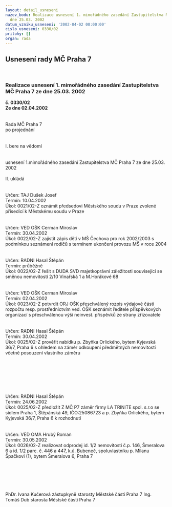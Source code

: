 ```yaml
---
layout: detail_usneseni
nazev_bodu: Realizace usnesení 1. mimořádného zasedání Zastupitelstva MČ Praha 7 ze
  dne 25.03. 2002
datum_vzniku_usneseni: '2002-04-02 00:00:00'
cislo_usneseni: 0330/02
prilohy: []
organ: rada
---
```

<div id="ucUsn_pList" class="usn">
	<span><h2>Usnesení rady MČ Praha 7 </h2>
<br></span><div class="standBody">
<span><h3>Realizace usnesení 1. mimořádného zasedání Zastupitelstva MČ Praha 7 ze dne 25.03. 2002</h3></span><div class="center">
		<strong>č. 0330/02</strong><br>
	</div>
<div class="center">
		<strong>Ze dne 02.04.2002</strong><br><br>
	</div>
<br>Rada MČ Praha 7<br>po projednání<br><br><br>I.	bere na vědomí<br><br> <br>usnesení 1.mimořádného zasedání Zastupitelstva MČ Praha 7 ze dne 25.03. 2002<br><br>II.	ukládá <br><br> <br>Určen:	TAJ Dušek Josef<br>Termín: 10.04.2002<br>Úkol:	0021/02-Z oznámit předsedovi Městského soudu v Praze zvolené přísedící k Městskému soudu v Praze<br> <br> <br>Určen:	VED OŠK Cerman Miroslav<br>Termín: 30.04.2002<br>Úkol:	0022/02-Z zajistit zápis dětí v MŠ Čechova pro rok 2002/2003 s podmínkou seznámení rodičů s termínem ukončení provozu MŠ v roce 2004<br> <br> <br>Určen:	RADNI Hasal Štěpán<br>Termín: průběžně<br>Úkol:	0022/02-Z řešit s DUDA SVD majetkoprávní záležitosti související se směnou nemovitostí 2/10 Vinařská 1 a M.Horákové 68<br> <br> <br>Určen:	VED OŠK Cerman Miroslav<br>Termín: 02.04.2002<br>Úkol:	0023/02-Z potvrdit ORJ OŠK přeschválený rozpis výdajové části rozpočtu resp. prostřednictvím ved. OŠK seznámit ředitele příspěvkových organizací s přeschválenou výší neinvest. příspěvků ze strany zřizovatele<br> <br> <br>Určen:	RADNI Hasal Štěpán<br>Termín: 30.04.2002<br>Úkol:	0025/02-Z prověřit nabídku p. Zbyňka Orlického, bytem Kyjevská 36/7, Praha 6 s ohledem na záměr odkoupení předmětných nemovitostí včetně posouzení vlastního záměru<br> <br><br><br><br><br><br> <br>Určen:	RADNI Hasal Štěpán<br>Termín: 24.06.2002<br>Úkol:	0025/02-Z předložit Z MČ P7 záměr firmy LA TRINITE spol. s.r.o se sídlem Praha 1, Štěpánská 49, IČO:25086723 a p. Zbyňka Orlického, bytem Kyjevská 36/7, Praha 6 k rozhodnutí<br> <br> <br>Určen:	VED OMA Hrubý Roman<br>Termín: 30.05.2002<br>Úkol:	0026/02-Z realizovat odprodej id. 1/2 nemovitosti č.p. 146, Šmeralova 6 a id. 1/2 parc. č. 446 a 447, k.ú. Bubeneč, spoluvlastníku p. Milanu Špačkovi (1), bytem Šmeralova 6, Praha 7<br> <br> <br><br><br> <br>	<br>PhDr. Ivana Kučerová zástupkyně starosty Městské části Praha 7	Ing. Tomáš Dub starosta Městské části Praha 7<br>	<br><br>
</div>
</div>
